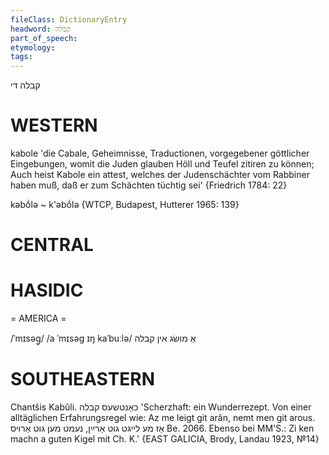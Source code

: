 ```yaml
---
fileClass: DictionaryEntry
headword: קבלה
part_of_speech: 
etymology: 
tags: 
---
```

קבלה
די

WESTERN
========

kabole 'die Cabale, Geheimnisse, Traductionen, vorgegebener göttlicher Eingebungen, womit die Juden glauben Höll und Teufel zitiren zu können; Auch heist Kabole ein attest, welches der Judenschächter vom Rabbiner haben muß, daß er zum Schächten tüchtig sei' {Friedrich 1784: 22}

kəbṓlə ~ k'əbṓlə {WTCP, Budapest, Hutterer 1965: 139}

CENTRAL
========

HASIDIC
=======
= AMERICA = 

/ˈmɪsəg̥/
/a ˈmɪsəg ɪŋ kaˈbuːlə/ אַ מושׂג אין קבלה

SOUTHEASTERN
==============

Chantšis Kabûli. כאַנטשעס קבלה 'Scherzhaft: ein Wunderrezept. Von einer alltäglichen Erfahrungsregel wie: Az me leigt git arân, nemt men git arous. אַז מע לייגט גוט אַרײַן, נעמט מען גוט אַרויס  Be. 2066. Ebenso bei MM'S.: Zi ken machn a guten Kigel mit Ch. K.' {EAST GALICIA, Brody, Landau 1923, №14}